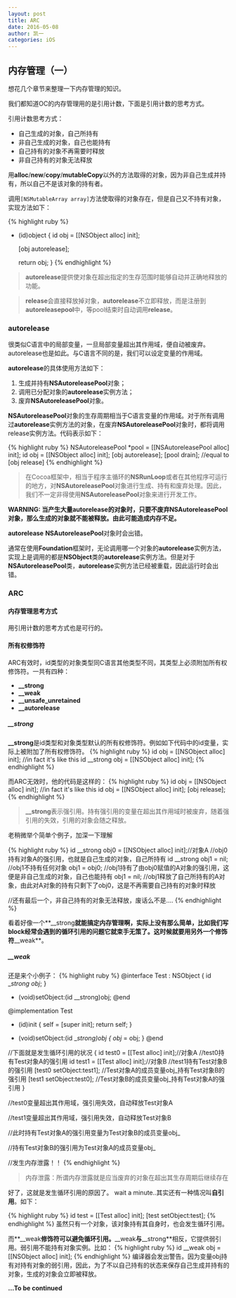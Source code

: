 ```yaml
---
layout: post
title: ARC
date: 2016-05-08
author: 凯一
categories: iOS
---
```


## 内存管理（一）

想花几个章节来整理一下内存管理的知识。

我们都知道OC的内存管理用的是引用计数，下面是引用计数的思考方式。

引用计数思考方式：

- 自己生成的对象，自己所持有
- 非自己生成的对象，自己也能持有
- 自己持有的对象不再需要时释放
- 非自己持有的对象无法释放

用**alloc**/**new**/**copy**/**mutableCopy**以外的方法取得的对象，因为非自己生成并持有，所以自己不是该对象的持有者。

调用`[NSMutableArray array]`方法使取得的对象存在，但是自己又不持有对象，实现方法如下：

{% highlight ruby %}
- (id)object {
	id obj = [[NSObject alloc] init];
	
	[obj autorelease];
	
	return obj;
}
{% endhighlight %}

> **autorelease**提供使对象在超出指定的生存范围时能够自动并正确地释放的功能。

> **release**会直接释放掉对象，**autorelease**不立即释放，而是注册到**autoreleasepool**中，等pool结束时自动调用**release**。

### autorelease

很类似C语言中的局部变量，一旦局部变量超出其作用域，便自动被废弃。autorelease也是如此。与C语言不同的是，我们可以设定变量的作用域。

**autorelease**的具体使用方法如下：

1. 生成并持有**NSAutoreleasePool**对象；
2. 调用已分配对象的**autorelease**实例方法；
3. 废弃**NSAutoreleasePool**对象。

**NSAutoreleasePool**对象的生存周期相当于C语言变量的作用域。对于所有调用过**autorelease**实例方法的对象，在废弃**NSAutoreleasePool**对象时，都将调用release实例方法。代码表示如下：

{% highlight ruby %}
NSAutoreleasePool *pool = [[NSAutoreleasePool alloc] init];
id obj = [[NSObject alloc] init];
[obj autorelease];
[pool drain]; //equal to [obj release]
{% endhighlight %}

> 在Cocoa框架中，相当于程序主循环的**NSRunLoop**或者在其他程序可运行的地方，对**NSAutoreleasePool**对象进行生成、持有和废弃处理。因此，我们不一定非得使用**NSAutoreleasePool**对象来进行开发工作。

**WARNING: 当产生大量autorelease的对象时，只要不废弃NSAutoreleasePool对象，那么生成的对象就不能被释放。由此可能造成内存不足。**

**autorelease** **NSAutoreleasePool**对象时会出错。

通常在使用**Foundation**框架时，无论调用哪一个对象的**autorelease**实例方法，实现上是调用的都是**NSObject**类的**autorelease**实例方法。但是对于**NSAutoreleasePool**类，**autorelease**实例方法已经被重载，因此运行时会出错。

### ARC

#### 内存管理思考方式
用引用计数的思考方式也是可行的。

#### 所有权修饰符
ARC有效时，id类型的对象类型同C语言其他类型不同，其类型上必须附加所有权修饰符。一共有四种：
- **__strong**
- **__weak**
- **__unsafe_unretained**
- **__autorelease**

##### __strong
**__strong**是id类型和对象类型默认的所有权修饰符。例如如下代码中的id变量，实际上被附加了所有权修饰符。
{% highlight ruby %}
id obj = [[NSObject alloc] init];
//in fact it's like this
id __strong obj = [[NSObject alloc] init];
{% endhighlight %}

而ARC无效时，他的代码是这样的：
{% highlight ruby %}
id obj = [[NSObject alloc] init];
//in fact it's like this
id obj = [[NSObject alloc] init];
[obj release];
{% endhighlight %}

> **__strong**表示强引用。持有强引用的变量在超出其作用域时被废弃，随着强引用的失效，引用的对象会随之释放。

老稍微举个简单个例子，加深一下理解

{% highlight ruby %}
id __strong obj0 = [[NSObject alloc] init];//对象A
//obj0持有对象A的强引用，也就是自己生成的对象，自己所持有
id __strong obj1 = nil;
//obj1不持有任何对象
obj1 = obj0;
//obj1持有了由obj0赋值的A对象的强引用，这便是非自己生成的对象，自己也能持有
obj1 = nil;
//obj1释放了自己所持有的A对象，由此对A对象的持有只剩下了obj0，这是不再需要自己持有的对象时释放

//还有最后一个，非自己持有的对象无法释放，废话么不是....
{% endhighlight %}

看着好像一个**__strong**就能搞定内存管理啊，实际上没有那么简单，比如我们写block经常会遇到的循环引用的问题它就束手无策了。这时候就要用另外一个修饰符**__weak**。

##### __weak

还是来个小例子：
{% highlight ruby %}
@interface Test : NSObject
{
	id __strong obj_;
}
- (void)setObject:(id __strong)obj;
@end

@implementation Test
- (id)init {
	self = [super init];
	return self;
}

- (void)setObject:(id __strong)obj {
	obj_ = obj;
}
@end

//下面就是发生循环引用的状况
{
	id test0 = [[Test alloc] init];//对象A
	//test0持有Test对象A的强引用
	id test1 = [[Test alloc] init];//对象B
	//test1持有Test对象B的强引用
	[test0 setObject:test1];
	//Test对象A的成员变量obj_持有Test对象B的强引用
	[test1 setObject:test0];
	//Test对象B的成员变量obj_持有Test对象A的强引用
}

//test0变量超出其作用域，强引用失效，自动释放Test对象A

//test1变量超出其作用域，强引用失效，自动释放Test对象B

//此时持有Test对象A的强引用变量为Test对象B的成员变量obj_

//持有Test对象B的强引用为Test对象A的成员变量obj_

//发生内存泄露！！
{% endhighlight %}
> 内存泄露：所谓内存泄露就是应当废弃的对象在超出其生存周期后继续存在

好了，这就是发生循环引用的原因了。
wait a minute..其实还有一种情况叫**自引用**。如下：

{% highlight ruby %}
id test = [[Test alloc] init];
[test setObject:test];
{% endhighlight %}
虽然只有一个对象，该对象持有其自身时，也会发生循环引用。

而**__weak**修饰符可以避免循环引用。**__weak**与**__strong**相反，它提供弱引用。弱引用不能持有对象实例。比如：
{% highlight ruby %}
id __weak obj = [[NSObject alloc] init];
{% endhighlight %}
编译器会发出警告。因为变量obj持有对持有对象的弱引用，因此，为了不以自己持有的状态来保存自己生成并持有的对象，生成的对象会立即被释放。


**...To be continued**


